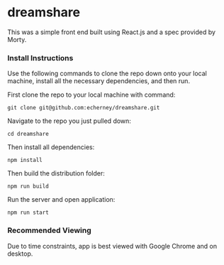 # dreamshare

This was a simple front end built using React.js and a spec provided by Morty.

### Install Instructions
Use the following commands to clone the repo down onto your local machine, install all the necessary dependencies, and then run.

First clone the repo to your local machine with command:

```
git clone git@github.com:echerney/dreamshare.git
```

Navigate to the repo you just pulled down:
```
cd dreamshare
```


Then install all dependencies:

```
npm install

```

Then build the distribution folder:

```
npm run build

```

Run the server and open application:

```
npm run start

```

### Recommended Viewing
Due to time constraints, app is best viewed with Google Chrome and on desktop.
